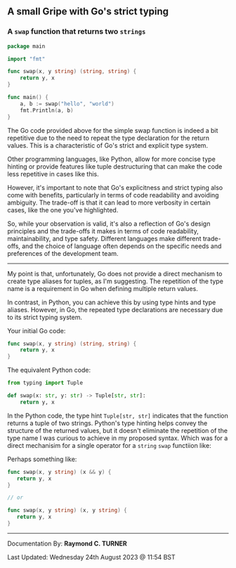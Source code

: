 ## A small Gripe with Go's strict typing

### A `swap` function that returns two `strings` 

```go
package main

import "fmt"

func swap(x, y string) (string, string) {
	return y, x
}

func main() {
	a, b := swap("hello", "world")
	fmt.Println(a, b)
}
```
The Go code provided above for the simple swap function is indeed a bit repetitive due to the need to repeat the type declaration for the return values. This is a characteristic of Go's strict and explicit type system.

Other programming languages, like Python, allow for more concise type hinting or provide features like tuple destructuring that can make the code less repetitive in cases like this.

However, it's important to note that Go's explicitness and strict typing also come with benefits, particularly in terms of code readability and avoiding ambiguity. The trade-off is that it can lead to more verbosity in certain cases, like the one you've highlighted.

So, while your observation is valid, it's also a reflection of Go's design principles and the trade-offs it makes in terms of code readability, maintainability, and type safety. Different languages make different trade-offs, and the choice of language often depends on the specific needs and preferences of the development team.

---

My point is that, unfortunately, Go does not provide a direct mechanism to create type aliases for tuples, as I'm suggesting. The repetition of the type name is a requirement in Go when defining multiple return values.

In contrast, in Python, you can achieve this by using type hints and type aliases. However, in Go, the repeated type declarations are necessary due to its strict typing system.

Your initial Go code:

```go
func swap(x, y string) (string, string) {
    return y, x
}
```

The equivalent Python code:

```python
from typing import Tuple

def swap(x: str, y: str) -> Tuple[str, str]:
    return y, x
```

In the Python code, the type hint `Tuple[str, str]` indicates that the function returns a tuple of two strings. Python's type hinting helps convey the structure of the returned values, but it doesn't eliminate the repetition of the type name I was curious to achieve in my proposed syntax. Which was for a direct mechanisim for a single operator for a `string` `swap` functiion like:

 Perhaps something like:
 
 ```go
 func swap(x, y string) (x && y) {
    return y, x
}

// or

func swap(x, y string) (x, y string) {
    return y, x
}
 
```

---

Documentation By: **Raymond C. TURNER**

Last Updated: Wednesday 24th August 2023 @ 11:54 BST